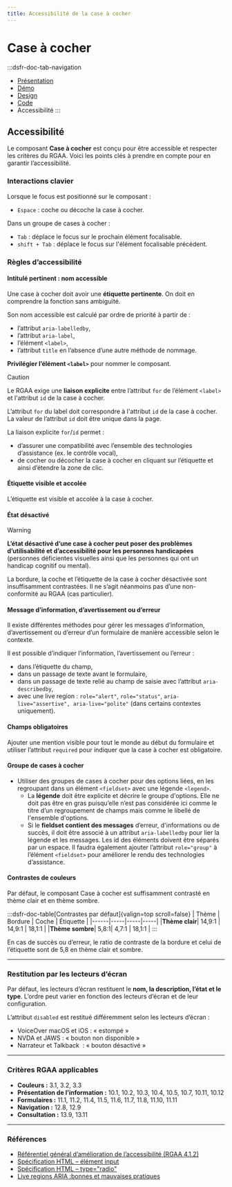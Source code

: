 ```yaml
---
title: Accessibilité de la case à cocher
---
```


# Case à cocher

:::dsfr-doc-tab-navigation
- [Présentation](../index.md)
- [Démo](../demo/index.md)
- [Design](../design/index.md)
- [Code](../code/index.md)
- Accessibilité
:::

## Accessibilité

Le composant **Case à cocher** est conçu pour être accessible et respecter les critères du RGAA. Voici les points clés à prendre en compte pour en garantir l’accessibilité.

### Interactions clavier

Lorsque le focus est positionné sur le composant&nbsp;:

- `Espace`&nbsp;: coche ou décoche la case à cocher.

Dans un groupe de cases à cocher&nbsp;:
- `Tab`&nbsp;: déplace le focus sur le prochain élément focalisable.
- `shift + Tab`&nbsp;: déplace le focus sur l'élément focalisable précédent.

### Règles d’accessibilité

#### Intitulé pertinent : nom accessible

Une case à cocher doit avoir une **étiquette pertinente**. On doit en comprendre la fonction sans ambiguïté.

Son nom accessible est calculé par ordre de priorité à partir de&nbsp;: 
- l’attribut `aria-labelledby`,
- l’attribut `aria-label`,
- l’élément `<label>`,
- l’attribut `title` en l’absence d’une autre méthode de nommage.

**Privilégier l’élément `<label>`** pour nommer le composant.

>[!CAUTION]
>Le RGAA exige une **liaison explicite** entre l’attribut `for` de l’élément `<label>` et l'attribut `id` de la case à cocher.  
>
>L’attribut `for` du label doit correspondre à l'attribut `id` de la case à cocher. La valeur de l’attribut `id` doit être unique dans la page.

La liaison explicite `for`/`id` permet&nbsp;:
- d’assurer une compatibilité avec l’ensemble des technologies d’assistance (ex. le contrôle vocal),
- de cocher ou décocher la case à cocher en cliquant sur l’étiquette et ainsi d’étendre la zone de clic.

#### Étiquette visible et accolée

L’étiquette est visible et accolée à la case à cocher.

#### État désactivé

> [!WARNING]
> **L’état désactivé d’une case à cocher peut poser des problèmes d’utilisabilité et d’accessibilité pour les personnes handicapées** (personnes déficientes visuelles ainsi que les personnes qui ont un handicap cognitif ou mental).

La bordure, la coche et l’étiquette de la case à cocher désactivée sont insuffisamment contrastées. Il ne s’agit néanmoins pas d’une non-conformité au RGAA (cas particulier). 

#### Message d’information, d’avertissement ou d’erreur

Il existe différentes méthodes pour gérer les messages d’information, d’avertissement ou d’erreur d’un formulaire de manière accessible selon le contexte.

Il est possible d’indiquer l’information, l’avertissement ou l’erreur&nbsp;:
- dans l’étiquette du champ,
- dans un passage de texte avant le formulaire,
- dans un passage de texte relié au champ de saisie avec l’attribut `aria-describedby`,
- avec une <span lang="en">live region</span>&nbsp;: `role="alert"`, `role="status"`, `aria-live="assertive", aria-live="polite"` (dans certains contextes uniquement).

#### Champs obligatoires

Ajouter une mention visible pour tout le monde au début du formulaire et utiliser l’attribut `required` pour indiquer que la case à cocher est obligatoire.

#### Groupe de cases à cocher

- Utiliser des groupes de cases à cocher pour des options liées, en les regroupant dans un élément `<fieldset>` avec une légende `<legend>`.
  - La **légende** doit être explicite et décrire le groupe d'options. Elle ne doit pas être en gras puisqu’elle n’est pas considérée ici comme le titre d’un regroupement de champs mais comme le libellé de l'ensemble d'options.
  - Si le **fieldset contient des messages** d’erreur, d'informations ou de succès, il doit être associé à un attribut `aria-labelledby` pour lier la légende et les messages. Les id des éléments doivent être séparés par un espace. Il faudra également ajouter l’attribut `role="group"` à l’élément `<fieldset>` pour améliorer le rendu des technologies d’assistance.

#### Contrastes de couleurs

Par défaut, le composant Case à cocher est suffisamment contrasté en thème clair et en thème sombre.

:::dsfr-doc-table[Contrastes par défaut]{valign=top scroll=false}
| Thème |  Bordure | Coche | Étiquette |
|------|-----|-----|-----|
|**Thème clair**| 14,9:1 | 14,9:1 | 18,1:1 |
|**Thème sombre**| 5,8:1| 4,7:1 | 18,1:1 |
:::

En cas de succès ou d’erreur, le ratio de contraste de la bordure et celui de l’étiquette sont de 5,8 en thème clair et sombre.

---

### Restitution par les lecteurs d’écran

Par défaut, les lecteurs d’écran restituent le **nom, la description, l’état et le type**. L’ordre peut varier en fonction des lecteurs d’écran et de leur configuration.

L’attribut `disabled` est restitué différemment selon les lecteurs d’écran&nbsp;:
- VoiceOver macOS et iOS&nbsp;: «&nbsp;estompé&nbsp;»
- NVDA et JAWS&nbsp;: «&nbsp;bouton non disponible&nbsp;»
- Narrateur et Talkback &nbsp;: «&nbsp;bouton désactivé&nbsp;» 

---

### Critères RGAA applicables

- **Couleurs&nbsp;:** 3.1, 3.2, 3.3
- **Présentation de l’information&nbsp;:** 10.1, 10.2, 10.3, 10.4, 10.5, 10.7, 10.11, 10.12
- **Formulaires&nbsp;:** 11.1, 11.2, 11.4, 11.5, 11.6, 11.7, 11.8, 11.10, 11.11
- **Navigation&nbsp;:** 12.8, 12.9
- **Consultation&nbsp;:** 13.9, 13.11

---

### Références

- [Référentiel général d’amélioration de l’accessibilité (RGAA 4.1.2)](https://accessibilite.numerique.gouv.fr/methode/criteres-et-tests/)
- [Spécification HTML – élément input](https://html.spec.whatwg.org/#the-input-element)
- [Spécification HTML – type="radio"](https://html.spec.whatwg.org/#radio-button-state-(type=radio))
- [Live regions ARIA&nbsp;:bonnes et mauvaises pratiques](https://access42.net/quand-utiliser-live-regions-aria/)